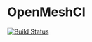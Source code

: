 # OpenMeshCI

[![Build Status](https://travis-ci.org/rkaravia/OpenMeshCI.svg?branch=master)](https://travis-ci.org/rkaravia/OpenMeshCI)


